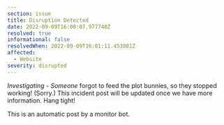 ```yaml
---
section: issue
title: Disruption Detected
date: 2022-09-09T16:00:07.977740Z
resolved: true
informational: false
resolvedWhen: 2022-09-09T16:01:11.453081Z
affected:
  - Website
severity: disrupted
---
```

*Investigating* - _Someone_ forgot to feed the plot bunnies, so they stopped working! (Sorry.) This incident post will be updated once we have more information. Hang tight!

This is an automatic post by a monitor bot.
        